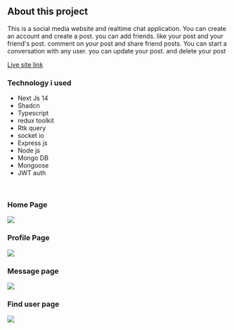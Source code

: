 <h2>About this project</h2>
<p> This is a social media website and realtime chat application. You can create an account and create a post. you can add friends. like your post and your friend's post. comment on your post and share friend posts. You can start a conversation with any user. you can update your post. and delete your post</p>
<a href="https://friendzon.vercel.app/">Live site link</a>
<h3>Technology i used</h3>
<ul>
<li>Next Js 14</li>
<li>Shadcn</li>
<li>Typescript</li>
<li>redux toolkit</li>
<li>Rtk query</li> 
<li>socket io</li>
<li>Express js</li>
<li>Node js</li>
<li>Mongo DB</li>
<li>Mongoose</li>
<li>JWT auth</li>
</ul>

<br>
<h3>Home Page</h3>
<img src="https://i.ibb.co/rFTWWbb/screencapture-friendzon-vercel-app-2024-01-13-07-07-11.png"/>
<h3>Profile Page</h3>
<img src="https://i.ibb.co/YRPKbrr/screencapture-friendzon-vercel-app-profile-2024-01-13-20-27-22.png"/>
<h3>Message page</h3>
<img src="https://i.ibb.co/xM7N3K3/screencapture-friendzon-vercel-app-message-2024-01-13-20-30-04.png"/>
<h3>Find user page</h3>
<img src="https://i.ibb.co/5jDWGd5/screencapture-friendzon-vercel-app-users-2024-01-13-20-30-29.png"/>
